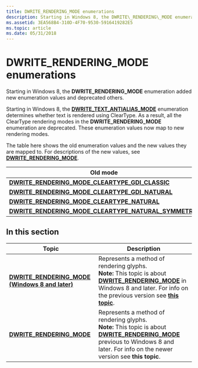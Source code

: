 ```yaml
---
title: DWRITE_RENDERING_MODE enumerations
description: Starting in Windows 8, the DWRITE\_RENDERING\_MODE enumeration added new enumeration values and deprecated others.
ms.assetid: 3EA568B4-310D-4F70-9530-5916419282E5
ms.topic: article
ms.date: 05/31/2018
---
```


# DWRITE\_RENDERING\_MODE enumerations

Starting in Windows 8, the **DWRITE\_RENDERING\_MODE** enumeration added new enumeration values and deprecated others.

Starting in Windows 8, the [**DWRITE\_TEXT\_ANTIALIAS\_MODE**](/windows/win32/api/Dwrite_1/ne-dwrite_1-dwrite_text_antialias_mode) enumeration determines whether text is rendered using ClearType. As a result, all the ClearType rendering modes in the **DWRITE\_RENDERING\_MODE** enumeration are deprecated. These enumeration values now map to new rendering modes.

The table here shows the old enumeration values and the new values they are mapped to. For descriptions of the new values, see [**DWRITE\_RENDERING\_MODE**](/windows/win32/api/dwrite/ne-dwrite-dwrite_rendering_mode).



| Old mode                                                                                | New mode                                                                                |
|-----------------------------------------------------------------------------------------|-----------------------------------------------------------------------------------------|
| [**DWRITE\_RENDERING\_MODE\_CLEARTYPE\_GDI\_CLASSIC**](/windows/win32/api/dwrite/ne-dwrite-dwrite_rendering_mode)       | [**DWRITE\_RENDERING\_MODE\_GDI\_CLASSIC**](/windows/win32/api/dwrite/ne-dwrite-dwrite_rendering_mode)                  |
| [**DWRITE\_RENDERING\_MODE\_CLEARTYPE\_GDI\_NATURAL**](/windows/win32/api/dwrite/ne-dwrite-dwrite_rendering_mode)       | [**DWRITE\_RENDERING\_MODE\_GDI\_NATURAL**](/windows/win32/api/dwrite/ne-dwrite-dwrite_rendering_mode)                  |
| [**DWRITE\_RENDERING\_MODE\_CLEARTYPE\_NATURAL**](/windows/win32/api/dwrite/ne-dwrite-dwrite_rendering_mode)            | [**DWRITE\_RENDERING\_MODE\_CLEARTYPE\_NATURAL**](/windows/win32/api/dwrite/ne-dwrite-dwrite_rendering_mode)            |
| [**DWRITE\_RENDERING\_MODE\_CLEARTYPE\_NATURAL\_SYMMETRIC**](/windows/win32/api/dwrite/ne-dwrite-dwrite_rendering_mode) | [**DWRITE\_RENDERING\_MODE\_CLEARTYPE\_NATURAL\_SYMMETRIC**](/windows/win32/api/dwrite/ne-dwrite-dwrite_rendering_mode) |



 

## In this section




| Topic | Description | 
|-------|-------------|
| [**DWRITE_RENDERING_MODE (Windows 8 and later)**](/windows/win32/api/dwrite/ne-dwrite-dwrite_rendering_mode)<br> | Represents a method of rendering glyphs. <br> **Note:** This topic is about [**DWRITE_RENDERING_MODE**](/windows/win32/api/dwrite/ne-dwrite-dwrite_rendering_mode) in Windows 8 and later. For info on the previous version see [**this topic**](/windows/win32/api/dwrite/ne-dwrite-dwrite_rendering_mode).<br> | 
| [**DWRITE_RENDERING_MODE**](/windows/win32/api/dwrite/ne-dwrite-dwrite_rendering_mode)<br> | Represents a method of rendering glyphs. <br> **Note:** This topic is about [**DWRITE_RENDERING_MODE**](/windows/win32/api/dwrite/ne-dwrite-dwrite_rendering_mode) previous to Windows 8 and later. For info on the newer version see **this topic**.<br> | 




 

 

 





